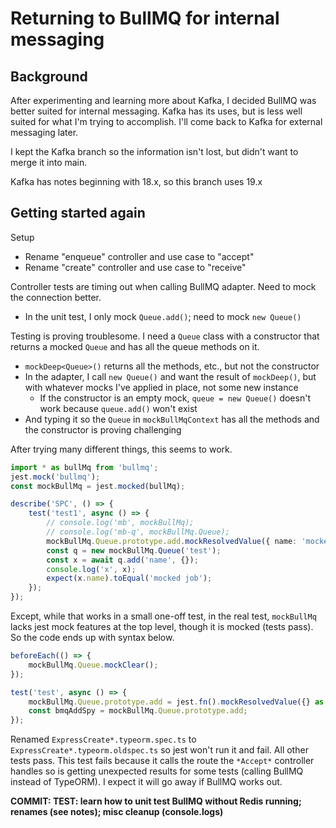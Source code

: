 # Returning to BullMQ for internal messaging

## Background

After experimenting and learning more about Kafka, I decided BullMQ was better suited for internal messaging. Kafka has its uses, but is less well suited for what I'm trying to accomplish. I'll come back to Kafka for external messaging later.

I kept the Kafka branch so the information isn't lost, but didn't want to merge it into main.

Kafka has notes beginning with 18.x, so this branch uses 19.x

## Getting started again

Setup

-  Rename "enqueue" controller and use case to "accept"
-  Rename "create" controller and use case to "receive"

Controller tests are timing out when calling BullMQ adapter. Need to mock the connection better.

-  In the unit test, I only mock `Queue.add()`; need to mock `new Queue()`

Testing is proving troublesome. I need a `Queue` class with a constructor that returns a mocked `Queue` and has all the queue methods on it.

-  `mockDeep<Queue>()` returns all the methods, etc., but not the constructor
-  In the adapter, I call `new Queue()` and want the result of `mockDeep()`, but with whatever mocks I've applied in place, not some new instance
   -  If the constructor is an empty mock, `queue = new Queue()` doesn't work because `queue.add()` won't exist
-  And typing it so the `Queue` in `mockBullMqContext` has all the methods and the constructor is proving challenging

After trying many different things, this seems to work.

```typescript
import * as bullMq from 'bullmq';
jest.mock('bullmq');
const mockBullMq = jest.mocked(bullMq);

describe('SPC', () => {
	test('test1', async () => {
		// console.log('mb', mockBullMq);
		// console.log('mb-q', mockBullMq.Queue);
		mockBullMq.Queue.prototype.add.mockResolvedValue({ name: 'mocked job' } as unknown as bullMq.Job);
		const q = new mockBullMq.Queue('test');
		const x = await q.add('name', {});
		console.log('x', x);
		expect(x.name).toEqual('mocked job');
	});
});
```

Except, while that works in a small one-off test, in the real test, `mockBullMq` lacks jest mock features at the top level, though it is mocked (tests pass). So the code ends up with syntax below.

```typescript
beforeEach(() => {
	mockBullMq.Queue.mockClear();
});

test('test', async () => {
	mockBullMq.Queue.prototype.add = jest.fn().mockResolvedValue({} as unknown as bullMq.Job);
	const bmqAddSpy = mockBullMq.Queue.prototype.add;
});
```

Renamed `ExpressCreate*.typeorm.spec.ts` to `ExpressCreate*.typeorm.oldspec.ts` so jest won't run it and fail. All other tests pass.
This test fails because it calls the route the `*Accept*` controller handles so is getting unexpected results for some tests (calling BullMQ instead of TypeORM). I expect it will go away if BullMQ works out.

**COMMIT: TEST: learn how to unit test BullMQ without Redis running; renames (see notes); misc cleanup (console.logs)**
